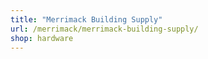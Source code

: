```yaml
---
title: "Merrimack Building Supply"
url: /merrimack/merrimack-building-supply/
shop: hardware
---
```

